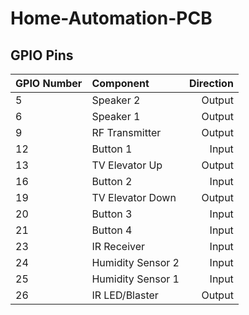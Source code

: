 # Home-Automation-PCB

GPIO Pins
---------
| GPIO Number | Component         | Direction |
| :---------- | :---------------  | --------: |
| 5           | Speaker 2         | Output    |
| 6           | Speaker 1         | Output    |
| 9           | RF Transmitter    | Output    |
| 12          | Button 1          | Input     |
| 13          | TV Elevator Up    | Output    |
| 16          | Button 2          | Input     |
| 19          | TV Elevator Down  | Output    |
| 20          | Button 3          | Input     |
| 21          | Button 4          | Input     |
| 23          | IR Receiver       | Input     |
| 24          | Humidity Sensor 2 | Input     |
| 25          | Humidity Sensor 1 | Input     |
| 26          | IR LED/Blaster    | Output    |
